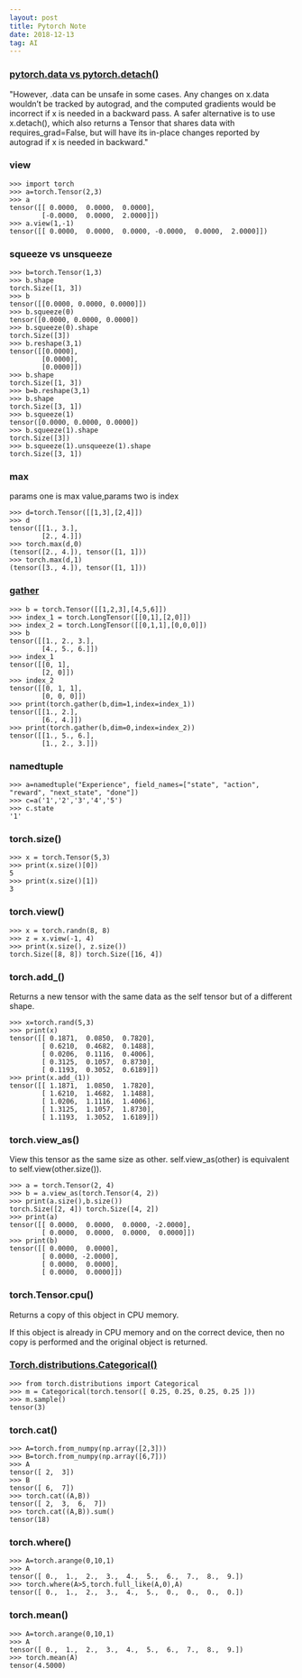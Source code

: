 ```yaml
---
layout: post
title: Pytorch Note
date: 2018-12-13
tag: AI
---
```


### [pytorch.data vs pytorch.detach()](https://github.com/pytorch/pytorch/issues/6990)
"However, .data can be unsafe in some cases. Any changes on x.data wouldn’t be tracked by autograd, and the computed gradients would be incorrect if x is needed in a backward pass. A safer alternative is to use x.detach(), which also returns a Tensor that shares data with requires_grad=False, but will have its in-place changes reported by autograd if x is needed in backward."

### view
    >>> import torch
    >>> a=torch.Tensor(2,3)
    >>> a
    tensor([[ 0.0000,  0.0000,  0.0000],
            [-0.0000,  0.0000,  2.0000]])
    >>> a.view(1,-1)
    tensor([[ 0.0000,  0.0000,  0.0000, -0.0000,  0.0000,  2.0000]])

### squeeze vs unsqueeze
    >>> b=torch.Tensor(1,3)
    >>> b.shape
    torch.Size([1, 3])
    >>> b
    tensor([[0.0000, 0.0000, 0.0000]])
    >>> b.squeeze(0)
    tensor([0.0000, 0.0000, 0.0000])
    >>> b.squeeze(0).shape
    torch.Size([3])
    >>> b.reshape(3,1)
    tensor([[0.0000],
            [0.0000],
            [0.0000]])
    >>> b.shape
    torch.Size([1, 3])
    >>> b=b.reshape(3,1)
    >>> b.shape
    torch.Size([3, 1])
    >>> b.squeeze(1)
    tensor([0.0000, 0.0000, 0.0000])
    >>> b.squeeze(1).shape
    torch.Size([3])
    >>> b.squeeze(1).unsqueeze(1).shape
    torch.Size([3, 1])
### max
params one is max value,params two is index

    >>> d=torch.Tensor([[1,3],[2,4]])
    >>> d
    tensor([[1., 3.],
            [2., 4.]])
    >>> torch.max(d,0)
    (tensor([2., 4.]), tensor([1, 1]))
    >>> torch.max(d,1)
    (tensor([3., 4.]), tensor([1, 1]))

### [gather](https://pytorch.org/docs/stable/torch.html)
    >>> b = torch.Tensor([[1,2,3],[4,5,6]])
    >>> index_1 = torch.LongTensor([[0,1],[2,0]])
    >>> index_2 = torch.LongTensor([[0,1,1],[0,0,0]])
    >>> b
    tensor([[1., 2., 3.],
            [4., 5., 6.]])
    >>> index_1
    tensor([[0, 1],
            [2, 0]])
    >>> index_2
    tensor([[0, 1, 1],
            [0, 0, 0]])
    >>> print(torch.gather(b,dim=1,index=index_1))
    tensor([[1., 2.],
            [6., 4.]])
    >>> print(torch.gather(b,dim=0,index=index_2))
    tensor([[1., 5., 6.],
            [1., 2., 3.]])
### namedtuple
    >>> a=namedtuple("Experience", field_names=["state", "action", "reward", "next_state", "done"])
    >>> c=a('1','2','3','4','5')
    >>> c.state
    '1'
### torch.size()
    >>> x = torch.Tensor(5,3)
    >>> print(x.size()[0])
    5
    >>> print(x.size()[1])
    3
### torch.view()
    >>> x = torch.randn(8, 8)
    >>> z = x.view(-1, 4)
    >>> print(x.size(), z.size())
    torch.Size([8, 8]) torch.Size([16, 4])
### torch.add_()
Returns a new tensor with the same data as the self tensor but of a different shape.

    >>> x=torch.rand(5,3)
    >>> print(x)
    tensor([[ 0.1871,  0.0850,  0.7820],
            [ 0.6210,  0.4682,  0.1488],
            [ 0.0206,  0.1116,  0.4006],
            [ 0.3125,  0.1057,  0.8730],
            [ 0.1193,  0.3052,  0.6189]])
    >>> print(x.add_(1))
    tensor([[ 1.1871,  1.0850,  1.7820],
            [ 1.6210,  1.4682,  1.1488],
            [ 1.0206,  1.1116,  1.4006],
            [ 1.3125,  1.1057,  1.8730],
            [ 1.1193,  1.3052,  1.6189]])
### torch.view_as()
View this tensor as the same size as other. self.view_as(other) is equivalent to self.view(other.size()).

    >>> a = torch.Tensor(2, 4)
    >>> b = a.view_as(torch.Tensor(4, 2))
    >>> print(a.size(),b.size())
    torch.Size([2, 4]) torch.Size([4, 2])
    >>> print(a)
    tensor([[ 0.0000,  0.0000,  0.0000, -2.0000],
            [ 0.0000,  0.0000,  0.0000,  0.0000]])
    >>> print(b)
    tensor([[ 0.0000,  0.0000],
            [ 0.0000, -2.0000],
            [ 0.0000,  0.0000],
            [ 0.0000,  0.0000]])
### torch.Tensor.cpu()
Returns a copy of this object in CPU memory.

If this object is already in CPU memory and on the correct device, then no copy is performed and the original object is returned.
### [Torch.distributions.Categorical()](https://pytorch.org/docs/stable/distributions.html)
    >>> from torch.distributions import Categorical
    >>> m = Categorical(torch.tensor([ 0.25, 0.25, 0.25, 0.25 ]))
    >>> m.sample()
    tensor(3)
### torch.cat()
    >>> A=torch.from_numpy(np.array([2,3]))
    >>> B=torch.from_numpy(np.array([6,7]))
    >>> A
    tensor([ 2,  3])
    >>> B
    tensor([ 6,  7])
    >>> torch.cat((A,B))
    tensor([ 2,  3,  6,  7])
    >>> torch.cat((A,B)).sum()
    tensor(18)
### torch.where()
    >>> A=torch.arange(0,10,1)
    >>> A
    tensor([ 0.,  1.,  2.,  3.,  4.,  5.,  6.,  7.,  8.,  9.])
    >>> torch.where(A>5,torch.full_like(A,0),A)
    tensor([ 0.,  1.,  2.,  3.,  4.,  5.,  0.,  0.,  0.,  0.])
### torch.mean()
    >>> A=torch.arange(0,10,1)
    >>> A
    tensor([ 0.,  1.,  2.,  3.,  4.,  5.,  6.,  7.,  8.,  9.])
    >>> torch.mean(A)
    tensor(4.5000)